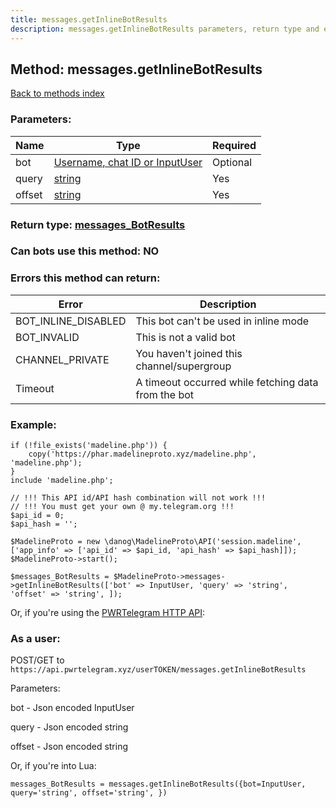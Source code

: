 ```yaml
---
title: messages.getInlineBotResults
description: messages.getInlineBotResults parameters, return type and example
---
```

## Method: messages.getInlineBotResults  
[Back to methods index](index.md)


### Parameters:

| Name     |    Type       | Required |
|----------|---------------|----------|
|bot|[Username, chat ID or InputUser](../types/InputUser.md) | Optional|
|query|[string](../types/string.md) | Yes|
|offset|[string](../types/string.md) | Yes|


### Return type: [messages\_BotResults](../types/messages_BotResults.md)

### Can bots use this method: **NO**


### Errors this method can return:

| Error    | Description   |
|----------|---------------|
|BOT_INLINE_DISABLED|This bot can't be used in inline mode|
|BOT_INVALID|This is not a valid bot|
|CHANNEL_PRIVATE|You haven't joined this channel/supergroup|
|Timeout|A timeout occurred while fetching data from the bot|


### Example:


```
if (!file_exists('madeline.php')) {
    copy('https://phar.madelineproto.xyz/madeline.php', 'madeline.php');
}
include 'madeline.php';

// !!! This API id/API hash combination will not work !!!
// !!! You must get your own @ my.telegram.org !!!
$api_id = 0;
$api_hash = '';

$MadelineProto = new \danog\MadelineProto\API('session.madeline', ['app_info' => ['api_id' => $api_id, 'api_hash' => $api_hash]]);
$MadelineProto->start();

$messages_BotResults = $MadelineProto->messages->getInlineBotResults(['bot' => InputUser, 'query' => 'string', 'offset' => 'string', ]);
```

Or, if you're using the [PWRTelegram HTTP API](https://pwrtelegram.xyz):



### As a user:

POST/GET to `https://api.pwrtelegram.xyz/userTOKEN/messages.getInlineBotResults`

Parameters:

bot - Json encoded InputUser

query - Json encoded string

offset - Json encoded string




Or, if you're into Lua:

```
messages_BotResults = messages.getInlineBotResults({bot=InputUser, query='string', offset='string', })
```

